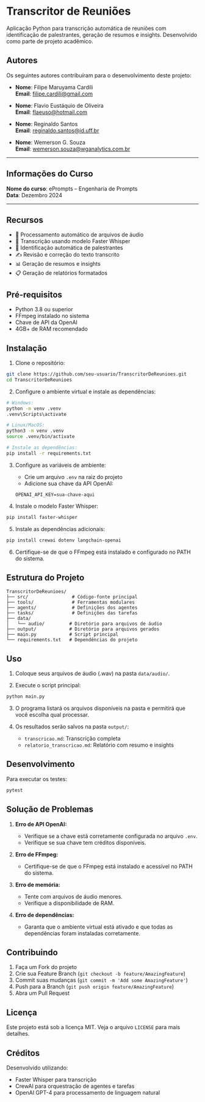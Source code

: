 # Transcritor de Reuniões

Aplicação Python para transcrição automática de reuniões com identificação de palestrantes, geração de resumos e insights. Desenvolvido como parte de projeto acadêmico.

## Autores

Os seguintes autores contribuíram para o desenvolvimento deste projeto:

- **Nome**: Filipe Maruyama Cardili  
  **Email**: filipe.cardili@gmail.com

- **Nome**: Flavio Eustáquio de Oliveira  
  **Email**: flaeuso@hotmail.com

- **Nome**: Reginaldo Santos  
  **Email**: reginaldo.santos@id.uff.br

- **Nome**: Wemerson G. Souza  
  **Email**: wemerson.souza@wganalytics.com.br

---

## Informações do Curso

**Nome do curso**: ePrompts – Engenharia de Prompts  
**Data**: Dezembro 2024

---

## Recursos

- 🎵 Processamento automático de arquivos de áudio
- 📝 Transcrição usando modelo Faster Whisper
- 👥 Identificação automática de palestrantes
- ✍️ Revisão e correção do texto transcrito
- 📊 Geração de resumos e insights
- 📋 Geração de relatórios formatados

## Pré-requisitos

- Python 3.8 ou superior
- FFmpeg instalado no sistema
- Chave de API da OpenAI
- 4GB+ de RAM recomendado

## Instalação

1. Clone o repositório:
```bash
git clone https://github.com/seu-usuario/TranscritorDeReunioes.git
cd TranscritorDeReunioes
```

2. Configure o ambiente virtual e instale as dependências:
```bash
# Windows:
python -m venv .venv
.venv\Scripts\activate

# Linux/MacOS:
python3 -m venv .venv
source .venv/bin/activate

# Instale as dependências:
pip install -r requirements.txt
```

3. Configure as variáveis de ambiente:
   - Crie um arquivo `.env` na raiz do projeto
   - Adicione sua chave da API OpenAI:
   ```
   OPENAI_API_KEY=sua-chave-aqui
   ```

4. Instale o modelo Faster Whisper:
```bash
pip install faster-whisper
```

5. Instale as dependências adicionais:
```bash
pip install crewai dotenv langchain-openai
```

6. Certifique-se de que o FFmpeg está instalado e configurado no PATH do sistema.

## Estrutura do Projeto

```
TranscritorDeReunioes/
├── src/                # Código-fonte principal
├── tools/              # Ferramentas modulares
├── agents/             # Definições dos agentes
├── tasks/              # Definições das tarefas
├── data/
│   └── audio/         # Diretório para arquivos de áudio
├── output/            # Diretório para arquivos gerados
├── main.py            # Script principal
└── requirements.txt   # Dependências do projeto
```

## Uso

1. Coloque seus arquivos de áudio (.wav) na pasta `data/audio/`.

2. Execute o script principal:
```bash
python main.py
```

3. O programa listará os arquivos disponíveis na pasta e permitirá que você escolha qual processar.

4. Os resultados serão salvos na pasta `output/`:
   - `transcricao.md`: Transcrição completa
   - `relatorio_transcricao.md`: Relatório com resumo e insights

## Desenvolvimento

Para executar os testes:
```bash
pytest
```

## Solução de Problemas

1. **Erro de API OpenAI:**
   - Verifique se a chave está corretamente configurada no arquivo `.env`.
   - Verifique se sua chave tem créditos disponíveis.

2. **Erro de FFmpeg:**
   - Certifique-se de que o FFmpeg está instalado e acessível no PATH do sistema.

3. **Erro de memória:**
   - Tente com arquivos de áudio menores.
   - Verifique a disponibilidade de RAM.

4. **Erro de dependências:**
   - Garanta que o ambiente virtual está ativado e que todas as dependências foram instaladas corretamente.

## Contribuindo

1. Faça um Fork do projeto
2. Crie sua Feature Branch (`git checkout -b feature/AmazingFeature`)
3. Commit suas mudanças (`git commit -m 'Add some AmazingFeature'`)
4. Push para a Branch (`git push origin feature/AmazingFeature`)
5. Abra um Pull Request

## Licença

Este projeto está sob a licença MIT. Veja o arquivo `LICENSE` para mais detalhes.

## Créditos

Desenvolvido utilizando:
- Faster Whisper para transcrição
- CrewAI para orquestração de agentes e tarefas
- OpenAI GPT-4 para processamento de linguagem natural

